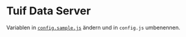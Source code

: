 # Tuif Data Server

Variablen in [`config.sample.js`](config.sample.js) ändern und in `config.js`
umbenennen.

